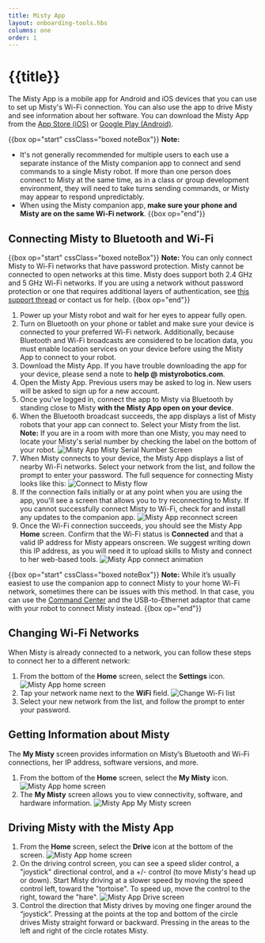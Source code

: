 ```yaml
---
title: Misty App
layout: onboarding-tools.hbs
columns: one
order: 1
---
```


# {{title}}

The Misty App is a mobile app for Android and iOS devices that you can use to set up Misty's Wi-Fi connection. You can also use the app to drive Misty and see information about her software. You can download the Misty App from the [App Store (iOS)](https://apps.apple.com/us/app/misty-app/id1296946424) or [Google Play (Android)](https://play.google.com/store/apps/details?id=com.mistyrobotics.Companion&hl=en_US).

{{box op="start" cssClass="boxed noteBox"}}
**Note:** 
* It's not generally recommended for multiple users to each use a separate instance of the Misty companion app to connect and send commands to a single Misty robot. If more than one person does connect to Misty at the same time, as in a class or group development environment, they will need to take turns sending commands, or Misty may appear to respond unpredictably.
* When using the Misty companion app, **make sure your phone and Misty are on the same Wi-Fi network**.
{{box op="end"}}

## Connecting Misty to Bluetooth and Wi-Fi

{{box op="start" cssClass="boxed noteBox"}}
**Note:** You can only connect Misty to Wi-Fi networks that have password protection. Misty cannot be connected to open networks at this time. Misty does support both 2.4 GHz and 5 GHz Wi-Fi networks. If you are using a network without password protection or one that requires additional layers of authentication, see [this support thread](https://community.mistyrobotics.com/t/nontraditional-network-wifi-ideas/861) or contact us for help.
{{box op="end"}}

1. Power up your Misty robot and wait for her eyes to appear fully open.
2. Turn on Bluetooth on your phone or tablet and make sure your device is connected to your preferred Wi-Fi network. Additionally, because Bluetooth and Wi-Fi broadcasts are considered to be location data, you must enable location services on your device before using the Misty App to connect to your robot.
3. Download the Misty App. If you have trouble downloading the app for your device, please send a note to **help @ mistyrobotics.com**.
4. Open the Misty App. Previous users may be asked to log in. New users will be asked to sign up for a new account.
5. Once you've logged in, connect the app to Misty via Bluetooth by standing close to Misty **with the Misty App open on your device**.
6. When the Bluetooth broadcast succeeds, the app displays a list of Misty robots that your app can connect to. Select your Misty from the list. **Note:** If you are in a room with more than one Misty, you may need to locate your Misty's serial number by checking the label on the bottom of your robot. ![Misty App Misty Serial Number Screen](../../../assets/images/companion_app_serial_number.png)
7. When Misty connects to your device, the Misty App displays a list of nearby Wi-Fi networks. Select your network from the list, and follow the prompt to enter your password. The full sequence for connecting Misty looks like this: ![Connect to Misty flow](../../../assets/images/misty-app-animation-1.gif)
8. If the connection fails initially or at any point when you are using the app, you'll see a screen that allows you to try reconnecting to Misty. If you cannot successfully connect Misty to Wi-Fi, check for and install any updates to the companion app. ![Misty App reconnect screen](../../../assets/images/companion_app_connection_fail.png)
9. Once the Wi-Fi connection succeeds, you should see the Misty App **Home** screen. Confirm that the Wi-Fi status is **Connected** and that a valid IP address for Misty appears onscreen. We suggest writing down this IP address, as you will need it to upload skills to Misty and connect to her web-based tools. ![Misty App connect animation](../../../assets/images/misty-app-animation-2.gif)

{{box op="start" cssClass="boxed noteBox"}}
**Note:** While it’s usually easiest to use the companion app to connect Misty to your home Wi-Fi network, sometimes there can be issues with this method. In that case, you can use the [Command Center](../../../tools-&-apps/web-based-tools/command-center/#connecting-wi-fi) and the USB-to-Ethernet adaptor that came with your robot to connect Misty instead.
{{box op="end"}}

## Changing Wi-Fi Networks

When Misty is already connected to a network, you can follow these steps to connect her to a different network:

1. From the bottom of the **Home** screen, select the **Settings** icon.![Misty App home screen](../../../assets/images/companion_app_home_4.jpg)
2. Tap your network name next to the **WiFi** field. ![Change Wi-Fi list](../../../assets/images/misty-app-change-wi-fi.jpg)
3. Select your new network from the list, and follow the prompt to enter your password.


## Getting Information about Misty

The **My Misty** screen provides information on Misty’s Bluetooth and Wi-Fi connections, her IP address, software versions, and more.

1. From the bottom of the **Home** screen, select the **My Misty** icon. ![Misty App home screen](../../../assets/images/companion_app_home_4.jpg)
2. The **My Misty** screen allows you to view connectivity, software, and hardware information. ![Misty App My Misty screen](../../../assets/images/companion_app_my_misty.jpg)

## Driving Misty with the Misty App

1. From the **Home** screen, select the **Drive** icon at the bottom of the screen. ![Misty App home screen](../../../assets/images/companion_app_home_4.jpg)
2. On the driving control screen, you can see a speed slider control, a "joystick" directional control, and a +/- control (to move Misty's head up or down). Start Misty driving at a slower speed by moving the speed control left, toward the "tortoise". To speed up, move the control to the right, toward the "hare". ![Misty App Drive screen](../../../assets/images/companion_app_drive_1.png)
3. Control the direction that Misty drives by moving one finger around the “joystick”. Pressing at the points at the top and bottom of the circle drives Misty straight forward or backward. Pressing in the areas to the left and right of the circle rotates Misty.
